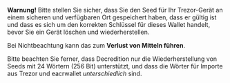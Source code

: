 **Warnung!** Bitte stellen Sie sicher, dass Sie den Seed für Ihr Trezor-Gerät an einem
sicheren und verfügbaren Ort gespeichert haben, dass er gültig ist und dass es sich
um den korrekten Schlüssel für dieses Wallet handelt, bevor Sie ein Gerät löschen und
wiederherstellen.

Bei Nichtbeachtung kann das zum **Verlust von Mitteln führen**.

Bitte beachten Sie ferner, dass Decredition nur die Wiederherstellung von Seeds
mit 24 Wörtern (256 Bit) unterstützt, und dass die Wörter für Importe aus Trezor
und eacrwallet *unterschiedlich* sind.
